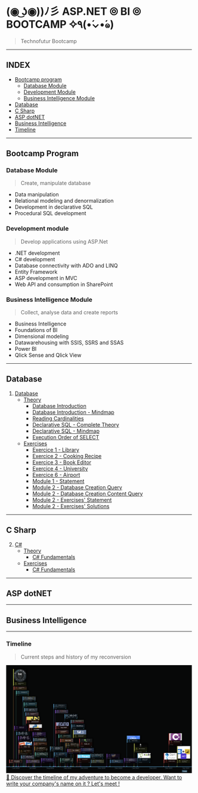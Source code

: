 #  (◉ ͜ʖ◉))ﾉ彡 ASP.NET ⦾ BI ⦾ BOOTCAMP ✧٩(•́⌄•́๑)
> Technofutur Bootcamp 



---

##  INDEX

-   [Bootcamp program](#bootcamp-program)
    -   [Database Module](#database-module)  
    -   [Development Module](#development-module)  
    -   [Business Intelligence Module](#business-intelligence-module)  
-   [Database](#Database)
-   [C Sharp](#c-sharp)
-   [ASP dotNET](#asp-dotnet)
-   [Business Intelligence](#business-intelligence)
-   [Timeline](#timeline)


---

##  Bootcamp Program

### Database Module
>   Create, manipulate database

-   Data manipulation
-   Relational modeling and denormalization 
-   Development in declarative SQL
-   Procedural SQL development

### Development module
>   Develop applications using ASP.Net 

-   .NET development
-   C# development
-   Database connectivity with ADO and LINQ
-   Entity Framework
-   ASP development in MVC
-   Web API and consumption in SharePoint

### Business Intelligence Module
>   Collect, analyse data and create reports

-   Business Intelligence
-   Foundations of BI
-   Dimensional modeling
-   Datawarehousing with SSIS, SSRS and SSAS
-   Power BI
-   Qlick Sense and Qlick View

---

##  Database

1.  [Database](https://github.com/nicode-io/ASP.NET_BI_Bootcamp/tree/main/01-Database)
    *   [Theory](https://github.com/nicode-io/ASP.NET_BI_Bootcamp/tree/main/01-Database/01-01_Theory)
        +   [Database Introduction](https://github.com/nicode-io/ASP.NET_BI_Bootcamp/blob/main/01-Database/01-01_Theory/01-01-01_Database%20introduction.pdf)
        +   [Database Introduction - Mindmap](https://github.com/nicode-io/ASP.NET_BI_Bootcamp/blob/main/01-Database/01-01_Theory/01-01-02_Database%20introduction%20-%20Mindmap.pdf)
        +   [Reading Cardinalities](https://github.com/nicode-io/ASP.NET_BI_Bootcamp/blob/main/01-Database/01-01_Theory/01-01-03_Reading%20cardinalities.pdf)
        +   [Declarative SQL - Complete Theory](https://github.com/nicode-io/ASP.NET_BI_Bootcamp/blob/main/01-Database/01-01_Theory/01-01-04_Declarative%20SQL%20-%20Complete%20theory.pdf)
        +   [Declarative SQL - Mindmap](https://github.com/nicode-io/ASP.NET_BI_Bootcamp/blob/main/01-Database/01-01_Theory/01-01-05_Declarative%20SQL%20-%20Mindmap.pdf)
        +   [Execution Order of SELECT](https://github.com/nicode-io/ASP.NET_BI_Bootcamp/blob/main/01-Database/01-01_Theory/01-01-06_Execution%20order%20of%20a%20SELECT.pdf)
    *   [Exercises](https://github.com/nicode-io/ASP.NET_BI_Bootcamp/tree/main/01-Database/01-02_Exercices)
        +   [Exercice 1 - Library](https://github.com/nicode-io/ASP.NET_BI_Bootcamp/blob/main/01-Database/01-02_Exercises/01-02-01_Library.pdf)
        +   [Exercice 2 - Cooking Recipe](https://github.com/nicode-io/ASP.NET_BI_Bootcamp/blob/main/01-Database/01-02_Exercises/01-02-02_Cooking_recipe.pdf)
        +   [Exercice 3 - Book Editor](https://github.com/nicode-io/ASP.NET_BI_Bootcamp/blob/main/01-Database/01-02_Exercises/01-02-03_Booking_editor.pdf)
        +   [Exercice 4 - University](https://github.com/nicode-io/ASP.NET_BI_Bootcamp/blob/main/01-Database/01-02_Exercises/01-02-04_University.pdf)
        +   [Exercice 6 - Airport](https://github.com/nicode-io/ASP.NET_BI_Bootcamp/blob/main/01-Database/01-02_Exercises/01-02-05_Airport.pdf)
        +   [Module 1 - Statement](https://github.com/nicode-io/ASP.NET_BI_Bootcamp/blob/main/01-Database/01-02_Exercises/01-02-05_Module_1.pdf)
        +   [Module 2 - Database Creation Query](https://github.com/nicode-io/ASP.NET_BI_Bootcamp/blob/main/01-Database/01-02_Exercises/01-02-06_Creation%20DBSlide%20-%20Database.sql)
        +   [Module 2 - Database Creation Content Query](https://github.com/nicode-io/ASP.NET_BI_Bootcamp/blob/main/01-Database/01-02_Exercises/01-02-07_Creation%20DBSlide%20-%20Database_Content.sql)
        +   [Module 2 - Exercises' Statement](https://github.com/nicode-io/ASP.NET_BI_Bootcamp/blob/main/01-Database/01-02_Exercises/01-02-08_Module_2_Statement.pdf)
        +   [Module 2 - Exercises' Solutions](https://github.com/nicode-io/ASP.NET_BI_Bootcamp/blob/main/01-Database/01-02_Exercises/01-02-09_Module_2_Solutions.sql)
    
---

##  C Sharp

2.  [C#](https://github.com/nicode-io/ASP.NET_BI_Bootcamp/tree/main/02-C_Sharp)
    *   [Theory](https://github.com/nicode-io/ASP.NET_BI_Bootcamp/tree/main/02-C_Sharp/02-01_Theory)
        +   [C# Fundamentals](https://github.com/nicode-io/ASP.NET_BI_Bootcamp/blob/main/02-C_Sharp/02-01_Theory/02-01-01_C%23_Fundamentals.pdf)
    *   [Exercises](https://github.com/nicode-io/ASP.NET_BI_Bootcamp/tree/main/02-C_Sharp/02-02_Exercises)
        +   [C# Fundamentals](https://github.com/nicode-io/ASP.NET_BI_Bootcamp/tree/main/02-C_Sharp/02-02_Exercises/02-02-01_Fundamentals)


---

##  ASP dotNET



---

##  Business Intelligence




---

### Timeline
> Current steps and history of my reconversion

![Timeline](images/Timeline-21-04-05.png "Reconversion Timeline")
[:calendar: Discover the timeline of my adventure to become a developer. Want to write your company's name on it ? Let's meet !](https://timelines.gitkraken.com/timeline/2e12cc334eb0406b84bf7a6339e666c4?range=2020-05-26_2021-08-02)
